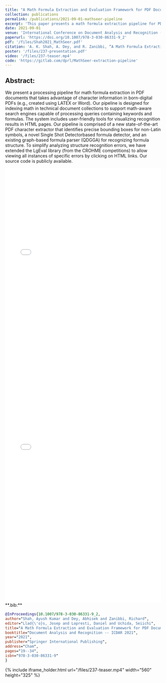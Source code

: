 ```yaml
---
title: "A Math Formula Extraction and Evaluation Framework for PDF Documents"
collection: publications
permalink: /publications/2021-09-01-mathseer-pipeline
excerpt: 'This paper presents a math formula extraction pipeline for PDF documents, leveraging character-based information to support math-aware search engines. The system includes a novel formula detector and a graph-based parser for structure recognition.'
date: 2021-09-01
venue: 'International Conference on Document Analysis and Recognition (ICDAR)'
paperurl: 'https://doi.org/10.1007/978-3-030-86331-9_2'
pdf: '/files/Shah2021_MathSeer.pdf'
citation: 'A. K. Shah, A. Dey, and R. Zanibbi, “A Math Formula Extraction and Evaluation Framework for PDF Documents,” in Document Analysis and Recognition – ICDAR 2021, Cham, 2021, pp. 19–34. doi: 10.1007/978-3-030-86331-9_2.'
poster: '/files/237-presentation.pdf'
video: '/files/237-teaser.mp4'
code: 'https://gitlab.com/dprl/MathSeer-extraction-pipeline'
---
```


## Abstract:

We present a processing pipeline for math formula extraction in PDF documents that takes advantage of character information
in born-digital PDFs (e.g., created using LATEX or Word). Our pipeline
is designed for indexing math in technical document collections to support math-aware search engines capable of processing queries containing
keywords and formulas. The system includes user-friendly tools for visualizing recognition results in HTML pages. Our pipeline is comprised
of a new state-of-the-art PDF character extractor that identifies precise
bounding boxes for non-Latin symbols, a novel Single Shot Detectorbased formula detector, and an existing graph-based formula parser (QDGGA) for recognizing formula structure. To simplify analyzing structure recognition errors, we have extended the LgEval library (from the
CROHME competitions) to allow viewing all instances of specific errors
by clicking on HTML links. Our source code is publicly available.

<iframe src="/files/237-presentation.pdf" width="100%" height="600" frameborder="no" border="0" marginwidth="0" marginheight="0"></iframe>

<br>

<iframe src="/files/Shah2021_MathSeer.pdf" width="100%" height="800" frameborder="no" border="0" marginwidth="0" marginheight="0"></iframe>


<br>
**.bib:**

```bib
@InProceedings{10.1007/978-3-030-86331-9_2,
author="Shah, Ayush Kumar and Dey, Abhisek and Zanibbi, Richard",
editor="Llad{\'o}s, Josep and Lopresti, Daniel and Uchida, Seiichi",
title="A Math Formula Extraction and Evaluation Framework for PDF Documents",
booktitle="Document Analysis and Recognition -- ICDAR 2021",                 
year="2021",                                                                 
publisher="Springer International Publishing",                               
address="Cham",                                                              
pages="19--34",                                                              
isbn="978-3-030-86331-9"                                                     
}
```

{% include iframe_holder.html url="/files/237-teaser.mp4" width="560" height="325" %}
